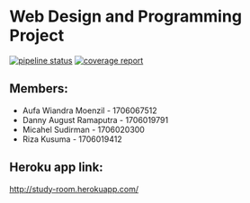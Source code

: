 # Web Design and Programming Project

[![pipeline status](https://gitlab.com/danny7899/wdp-project/badges/master/pipeline.svg)](https://gitlab.com/danny7899/wdp-project/commits/master)
[![coverage report](https://gitlab.com/danny7899/wdp-project/badges/master/coverage.svg)](https://gitlab.com/danny7899/wdp-project/commits/master)

## Members:
- Aufa Wiandra Moenzil - 1706067512
- Danny August Ramaputra - 1706019791
- Micahel Sudirman - 1706020300
- Riza Kusuma - 1706019412

## Heroku app link:
http://study-room.herokuapp.com/